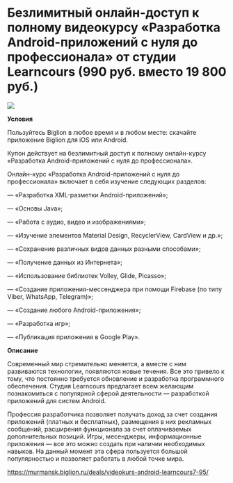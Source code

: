 # Безлимитный онлайн-доступ к полному видеокурсу «Разработка Android-приложений с нуля до профессионала» от студии Learncours (990 руб. вместо 19 800 руб.)
![](https://st.biglion.ru/c/w/672/h/378/cfs25/deal_offer/59/1d/591d1924f248531222807804c35f55e5.jpg)

**Условия**

Пользуйтесь Biglion в любое время и в любом месте: скачайте приложение Biglion для iOS или Android.

Купон действует на безлимитный доступ к полному онлайн-курсу «Разработка Android-приложений с нуля до профессионала».

Онлайн-курс «Разработка Android-приложений с нуля до профессионала» включает в себя изучение следующих разделов:

— «Разработка XML-разметки Android-приложений»;

— «Основы Java»;

— «Работа с аудио, видео и изображениями»;

— «Изучение элементов Material Design, RecyclerView, CardView и др.»;

— «Сохранение различных видов данных разными способами»;

— «Получение данных из Интернета»;

— «Использование библиотек Volley, Glide, Picasso»;

— «Создание приложения-мессенджера при помощи Firebase (по типу Viber, WhatsApp, Telegram)»;

— «Создание любого Android-приложения»;

— «Разработка игр»;

— «Публикация приложения в Google Play».

**Описание**

Современный мир стремительно меняется, а вместе с ним развиваются технологии, появляются новые течения. Все это привело к тому, что постоянно требуется обновление и разработка программного обеспечения. Студия Learncours предлагает всем желающим познакомиться с популярной сферой деятельности — разработкой приложений для систем Android.

Профессия разработчика позволяет получать доход за счет создания приложений (платных и бесплатных), размещения в них рекламных сообщений, расширения функционала за счет оплачиваемых дополнительных позиций. Игры, месенджеры, информационные приложения — все это можно создать при наличии необходимых навыков. На данный момент эта сфера пользуется большой популярностью и позволяет работать в любой точке мира.

https://murmansk.biglion.ru/deals/videokurs-android-learncours7-95/
